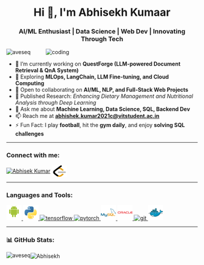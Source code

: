 <h1 align="center">Hi 👋, I'm Abhisekh Kumaar</h1>
<h3 align="center">AI/ML Enthusiast | Data Science | Web Dev | Innovating Through Tech</h3>

<img align="right" alt="coding" width="400" src="https://media2.giphy.com/media/NytMLKyiaIh6VH9SPm/giphy.gif?cid=ecf05e47i8s9qleucyq92tkqqoht9wptlvs7xuv3kri2kt72&ep=v1_gifs_search&rid=giphy.gif&ct=g">

<p align="left"> <img src="https://komarev.com/ghpvc/?username=aveseq&label=Profile%20views&color=0e75b6&style=flat" alt="aveseq" /> </p>

- 🔭 I’m currently working on **QuestForge (LLM-powered Document Retrieval & QnA System)**  
- 🌱 Exploring **MLOps, LangChain, LLM Fine-tuning, and Cloud Computing**  
- 👯 Open to collaborating on **AI/ML, NLP, and Full-Stack Web Projects**  
- 📝 Published Research: *Enhancing Dietary Management and Nutritional Analysis through Deep Learning*  
- 💬 Ask me about **Machine Learning, Data Science, SQL, Backend Dev**  
- 📫 Reach me at **abhishek.kumar2021c@vitstudent.ac.in**  
- ⚡ Fun Fact: I play **football**, hit the **gym daily**, and enjoy **solving SQL challenges**  

---

<h3 align="left">Connect with me:</h3>
<p align="left">
<a href="https://linkedin.com/in/aveseq" target="_blank"><img align="center" src="https://raw.githubusercontent.com/rahuldkjain/github-profile-readme-generator/master/src/images/icons/Social/linked-in-alt.svg" alt="Abhisek Kumar" height="30" width="40" /></a>
<a href="https://leetcode.com/aveseq/" target="blank"><img align="center" src="https://github.com/aveseq/GitHub-Profile-Readme/blob/main/leetcode.png" alt="Abhisekh" height="30" width="40" /></a>
</p>

---

<h3 align="left">Languages and Tools:</h3>
<p align="left">
  <a href="https://developer.android.com" target="_blank" rel="noreferrer"> <img src="https://raw.githubusercontent.com/devicons/devicon/master/icons/android/android-original-wordmark.svg" alt="android" width="40" height="40"/> </a>
  <a href="https://www.python.org" target="_blank" rel="noreferrer"> <img src="https://raw.githubusercontent.com/devicons/devicon/master/icons/python/python-original.svg" alt="python" width="40" height="40"/> </a>
  <a href="https://www.tensorflow.org/" target="_blank" rel="noreferrer"> <img src="https://upload.wikimedia.org/wikipedia/commons/2/2d/Tensorflow_logo.svg" alt="tensorflow" width="40" height="40"/> </a>
  <a href="https://pytorch.org/" target="_blank" rel="noreferrer"> <img src="https://upload.wikimedia.org/wikipedia/commons/1/10/PyTorch_logo_icon.svg" alt="pytorch" width="40" height="40"/> </a>
  <a href="https://www.mysql.com/" target="_blank" rel="noreferrer"> <img src="https://raw.githubusercontent.com/devicons/devicon/master/icons/mysql/mysql-original-wordmark.svg" alt="mysql" width="40" height="40"/> </a>
  <a href="https://www.oracle.com/" target="_blank" rel="noreferrer"> <img src="https://raw.githubusercontent.com/devicons/devicon/master/icons/oracle/oracle-original.svg" alt="oracle" width="40" height="40"/> </a>
  <a href="https://git-scm.com/" target="_blank" rel="noreferrer"> <img src="https://www.vectorlogo.zone/logos/git-scm/git-scm-icon.svg" alt="git" width="40" height="40"/> </a>
  <a href="https://www.docker.com/" target="_blank" rel="noreferrer"> <img src="https://raw.githubusercontent.com/devicons/devicon/master/icons/docker/docker-original.svg" alt="docker" width="40" height="40"/> </a>
</p>

---

<h3 align="left">📊 GitHub Stats:</h3>
<p><img align="left" src="https://github-readme-stats.vercel.app/api/top-langs?username=aveseq&show_icons=true&locale=en&layout=compact" alt="aveseq" /></p>

<p><img align="center" src="https://github-readme-streak-stats.herokuapp.com/?user=aveseq&" alt="Abhisekh" /></p>
